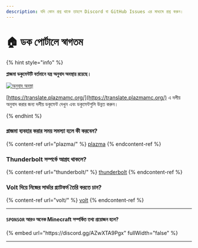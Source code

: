 ```yaml
---
description: যদি কোন প্রশ্ন থাকে তাহলে Discord বা GitHub Issues এর মাধ্যমে প্রশ্ন করুন।
---
```


# 🏠 ডক পোর্টালে স্বাগতম

{% hint style="info" %}

**প্লাজমা ডকুমেন্টটি বর্তমানে যন্ত্র অনুবাদ অবস্থায় রয়েছে।**

[![অনুবাদ অবস্থা](https://badge.plazmamc.org/internal/crowdin)](https://translate.plazmamc.org/)

[https://translate.plazmamc.org/](https://translate.plazmamc.org/) এ দলীয় অনুবাদ করার জন্য দলীয় ডকুমেন্ট দেখুন এবং ডকুমেন্টগুলি উন্নত করুন।

{% endhint %}

### প্লাজমা ব্যবহার করার সময় সমস্যা হলে কী করবেন?

{% content-ref url="plazma/" %}
[plazma](plazma/)
{% endcontent-ref %}

### Thunderbolt সম্পর্কে আগ্রহ থাকলে?

{% content-ref url="thunderbolt/" %}
[thunderbolt](thunderbolt/)
{% endcontent-ref %}

### Volt দিয়ে নিজের সার্ভার প্ল্যাটফর্ম তৈরি করতে চান?

{% content-ref url="volt/" %}
[volt](volt/)
{% endcontent-ref %}

***

#### `SPONSOR` আরও অনেক Minecraft সম্পর্কিত তথ্য প্রয়োজন হলে? <a href="#etc-1" id="etc-1"></a>

{% embed url="https\://discord.gg/AZwXTA9Pgx" fullWidth="false" %}

***
